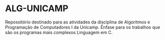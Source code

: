 # ALG-UNICAMP
Repossitório destinado para as atividades da disciplina de Algoritmos e Programação de Computadores I da Unicamp.
Ênfase para os trabalhos que são os programas mais complexos
Linguagem em C.
